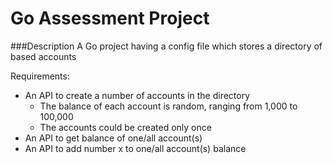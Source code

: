 # Go Assessment Project

###Description
A Go project having a config file which stores a directory of based accounts

Requirements:
- An API to create a number of accounts in the directory
    - The balance of each account is random, ranging from 1,000 to 100,000
    - The accounts could be created only once
- An API to get balance of one/all account(s)
- An API to add number x to one/all account(s) balance
